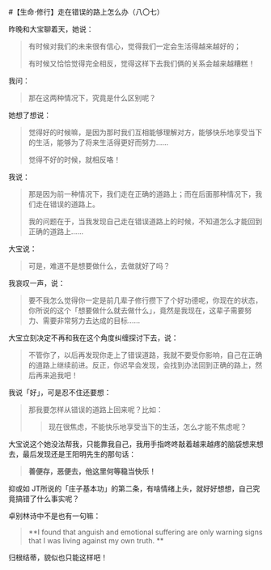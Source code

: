 #【生命⋅修行】走在错误的路上怎么办（八〇七）

昨晚和大宝聊着天，她说：

> 有时候对我们的未来很有信心，觉得我们一定会生活得越来越好的；
>
> 有时候又恰恰觉得完全相反，觉得这样下去我们俩的关系会越来越糟糕！

我问：

> 那在这两种情况下，究竟是什么区别呢？

她想了想说：

> 觉得好的时候嘛，是因为那时我们互相能够理解对方，能够快乐地享受当下的生活，能够为了将来生活得更好而努力……
>
> 觉得不好的时候，就相反咯！

我说：

> 那是因为前一种情况下，我们走在正确的道路上；而在后面那种情况下，我们走在错误的道路上。
>
> 我的问题在于，当我发现自己走在错误道路上的时候，不知道怎么才能回到正确的道路上……

大宝说：

> 可是，难道不是想要做什么，去做就好了吗？

我哀叹一声，说：

> 要不我怎么觉得你一定是前几辈子修行攒下了个好功德呢，你现在的状态，你所说的这个「想要做什么就去做什么」，竟然是我现在，这辈子需要努力、需要非常努力去达成的目标……

大宝立刻决定不再和我在这个角度纠缠探讨下去，说：

> 不管你了，以后再发现你走上了错误道路，我就不要受你影响，自己在正确的道路上继续前进。反正，你迟早会发现，会找到办法回到正确的路上，然后再来追我吧！

我说「好」，可是忍不住还要想：

> 那我要怎样从错误的道路上回来呢？比如：
>
> > 现在很焦虑，不能快乐地享受当下的生活，怎么才能不焦虑呢？

大宝说这个她没法帮我，只能靠我自己，我用手指咚咚敲着越来越疼的脑袋想来想去，最后发现还是王阳明先生的那句话：

> **善便存，恶便去，他这里何等稳当快乐！**

抑或如 JT所说的「庄子基本功」的第二条，有啥情绪上头，就好好想想，自己究竟搞错了什么事实呢？

卓别林诗中不是也有一句嘛：

> **I found that anguish and emotional suffering are only warning signs that I was living against my own truth. **

归根结蒂，貌似也只能这样吧！